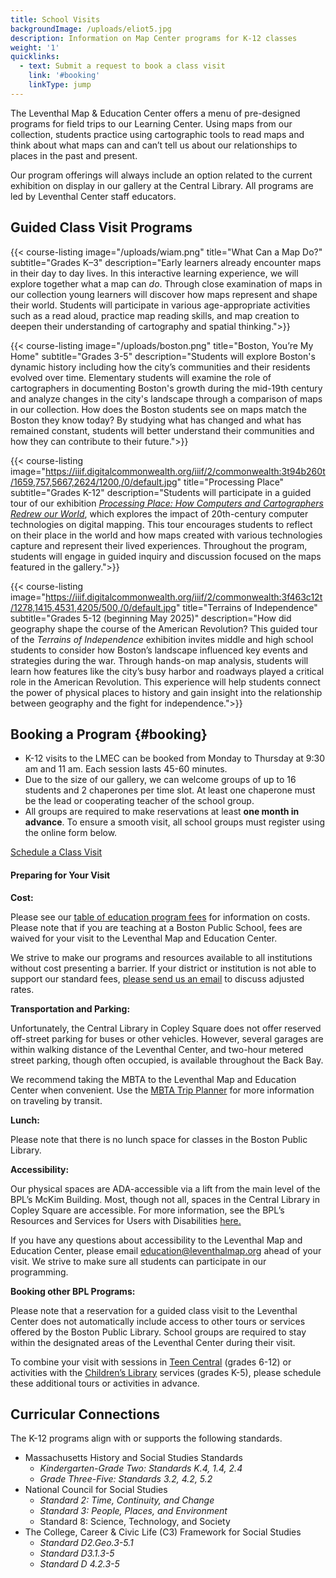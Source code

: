 ```yaml
---
title: School Visits
backgroundImage: /uploads/eliot5.jpg
description: Information on Map Center programs for K-12 classes
weight: '1'
quicklinks:
  - text: Submit a request to book a class visit
    link: '#booking'
    linkType: jump
---
```


The Leventhal Map & Education Center offers a menu of pre-designed programs for field trips to our Learning Center. Using maps from our collection, students practice using cartographic tools to read maps and think about what maps can and can’t tell us about our relationships to places in the past and present. 

Our program offerings will always include an option related to the current exhibition on display in our gallery at the Central Library. All programs are led by Leventhal Center staff educators.

## Guided Class Visit Programs

{{< course-listing image="/uploads/wiam.png" title="What Can a Map Do?" subtitle="Grades K–3" description="Early learners already encounter maps in their day to day lives. In this interactive learning experience, we will explore together what a map can *do*. Through close examination of maps in our collection young learners will discover how maps represent and shape their world. Students will participate in various age-appropriate activities such as a read aloud, practice map reading skills, and map creation to deepen their understanding of cartography and spatial thinking.">}}

{{< course-listing image="/uploads/boston.png" title="Boston, You’re My Home" subtitle="Grades 3-5" description="Students will explore Boston's dynamic history including how the city’s communities and their residents evolved over time. Elementary students will examine the role of cartographers in documenting Boston's growth during the mid-19th century and analyze changes in the city's landscape through a comparison of maps in our collection. How does the Boston students see on maps match the Boston they know today? By studying what has changed and what has remained constant, students will better understand their communities and how they can contribute to their future.">}}

{{< course-listing image="https://iiif.digitalcommonwealth.org/iiif/2/commonwealth:3t94b260t/1659,757,5667,2624/1200,/0/default.jpg" title="Processing Place" subtitle="Grades K-12" description="Students will participate in a guided tour of our exhibition [*Processing Place: How Computers and Cartographers Redrew our World*](https://www.leventhalmap.org/digital-exhibitions/processing-place/), which explores the impact of 20th-century computer technologies on digital mapping. This tour encourages students to reflect on their place in the world and how maps created with various technologies capture and represent their lived experiences. Throughout the program, students will engage in guided inquiry and discussion focused on the maps featured in the gallery.">}}

{{< course-listing image="https://iiif.digitalcommonwealth.org/iiif/2/commonwealth:3f463c12t/1278,1415,4531,4205/500,/0/default.jpg" title="Terrains of Independence" subtitle="Grades 5-12 (beginning May 2025)" description="How did geography shape the course of the American Revolution? This guided tour of the _Terrains of Independence_ exhibition invites middle and high school students to consider how Boston’s landscape influenced key events and strategies during the war. Through hands-on map analysis, students will learn how features like the city’s busy harbor and roadways played a critical role in the American Revolution. This experience will help students connect the power of physical places to history and gain insight into the relationship between geography and the fight for independence.">}}

## Booking a Program {#booking}

- K-12 visits to the LMEC can be booked from Monday to Thursday at 9:30 am and 11 am. Each session lasts 45-60 minutes.
- Due to the size of our gallery, we can welcome groups of up to 16 students and 2 chaperones per time slot. At least one chaperone must be the lead or cooperating teacher of the school group.
- All groups are required to make reservations at least **one month in advance**. To ensure a smooth visit, all school groups must register using the online form below.

<a href="https://app.acuityscheduling.com/schedule.php?owner=33068627&location=Central Library in Copley Square%2C 700 Boylston Street Boston%2C MA 02116 USA&ref=booking_button" target="_blank" class="btn btn-lg btn-primary-outline">Schedule a Class Visit</a>

#### Preparing for Your Visit

**Cost:** 

Please see our [table of education program fees](/education/fees) for information on costs. Please note that if you are teaching at a Boston Public School, fees are waived for your visit to the Leventhal Map and Education Center. 

We strive to make our programs and resources available to all institutions without cost presenting a barrier. If your district or institution is not able to support our standard fees, [please send us an email](mailto:info@leventhalmap.org) to discuss adjusted rates.

**Transportation and Parking:** 

Unfortunately, the Central Library in Copley Square does not offer reserved off-street parking for buses or other vehicles. However, several garages are within walking distance of the Leventhal Center, and two-hour metered street parking, though often occupied, is available throughout the Back Bay. 

We recommend taking the MBTA to the Leventhal Map and Education Center when convenient. Use the [MBTA Trip Planner](https://www.mbta.com/trip-planner) for more information on traveling by transit.

**Lunch:** 

Please note that there is no lunch space for classes in the Boston Public Library.

**Accessibility:** 

Our physical spaces are ADA-accessible via a lift from the main level of the BPL’s McKim Building. Most, though not all, spaces in the Central Library in Copley Square are accessible. For more information, see the BPL’s Resources and Services for Users with Disabilities [here.](https://www.bpl.org/accessibility-at-the-boston-public-library/) 

If you have any questions about accessibility to the Leventhal Map and Education Center, please email [education@leventhalmap.org](mailto:education@leventhalmap.org) ahead of your visit. We strive to make sure all students can participate in our programming. 

**Booking other BPL Programs:**

Please note that a reservation for a guided class visit to the Leventhal Center does not automatically include access to other tours or services offered by the Boston Public Library. School groups are required to stay within the designated areas of the Leventhal Center during their visit.

To combine your visit with sessions in [Teen Central](https://www.bpl.org/services-central-library/teen-central/) (grades 6-12) or activities with the [Children’s Library](https://www.bpl.org/services-central-library/childrens-library-at-the-central-library/) services (grades K-5), please schedule these additional tours or activities in advance.

## Curricular Connections

The K-12 programs align with or supports the following standards.

- Massachusetts History and Social Studies Standards
    - *Kindergarten-Grade Two: Standards K.4, 1.4, 2.4*
    - *Grade Three-Five: Standards 3.2, 4.2, 5.2*
- National Council for Social Studies
    - *Standard 2: Time, Continuity, and Change*
    - *Standard 3: People, Places, and Environment*
    - Standard 8: Science, Technology, and Society
- The College, Career & Civic Life (C3) Framework for Social Studies
    - *Standard D2.Geo.3-5.1*
    - *Standard D3.1.3-5*
    - *Standard D 4.2.3-5*